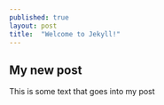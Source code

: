 ```yaml
---
published: true
layout: post
title:  "Welcome to Jekyll!"
---
```


## My new post

This is some text that goes into my post


